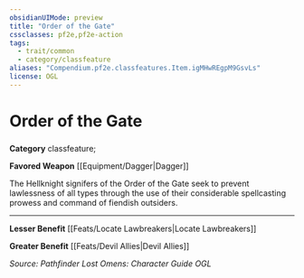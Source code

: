 ```yaml
---
obsidianUIMode: preview
title: "Order of the Gate"
cssclasses: pf2e,pf2e-action
tags:
  - trait/common
  - category/classfeature
aliases: "Compendium.pf2e.classfeatures.Item.igMHwREgpM9GsvLs"
license: OGL
---
```

# Order of the Gate

### 

**Category** classfeature; 




**Favored Weapon** [[Equipment/Dagger|Dagger]]

The Hellknight signifers of the Order of the Gate seek to prevent lawlessness of all types through the use of their considerable spellcasting prowess and command of fiendish outsiders.

* * *

**Lesser Benefit** [[Feats/Locate Lawbreakers|Locate Lawbreakers]]

**Greater Benefit** [[Feats/Devil Allies|Devil Allies]]

*Source: Pathfinder Lost Omens: Character Guide*
*OGL*